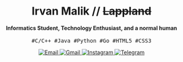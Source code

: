 <h1 align="center">Irvan Malik // <strike>Lappland</strike></h1>
<p align="center">
  <b>Informatics Student, Technology Enthusiast, and a normal human</b>
  <br>
  <br>
  <samp>#C/C++ #Java #Python #Go #HTML5 #CSS3</samp>
</p>
<p align="center">
  <a href="mailto:lappland@rape.lol">
    <img src="https://img.shields.io/badge/-Email-blue?style=for-the-badge&logo=Mail.Ru&labelColor=2d2d2d" alt="Email">
  </a>
  <a href="mailto:irvanmalik48@gmail.com">
    <img src="https://img.shields.io/badge/-Gmail-red?style=for-the-badge&logo=Gmail&labelColor=2d2d2d" alt="Gmail">
  </a>
  <a href="https://www.instagram.com/irvann48_">
    <img src="https://img.shields.io/badge/-Insta-mediumvioletred?style=for-the-badge&logo=Instagram&labelColor=2d2d2d" alt="Instagram">
  </a> 
  <a href="https://t.me/irvanmalik48">
    <img src="https://img.shields.io/badge/-Tele-blue?style=for-the-badge&logo=Telegram&labelColor=2d2d2d" alt="Telegram">
  </a>
</p>

<!--
**irvanmalik48/irvanmalik48** is a ✨ _special_ ✨ repository because its `README.md` (this file) appears on your GitHub profile.

Here are some ideas to get you started:

- 🔭 I’m currently working on ...
- 🌱 I’m currently learning ...
- 👯 I’m looking to collaborate on ...
- 🤔 I’m looking for help with ...
- 💬 Ask me about ...
- 📫 How to reach me: ...
- 😄 Pronouns: ...
- ⚡ Fun fact: ...
-->
